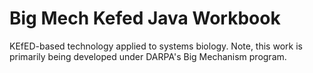 Big Mech Kefed Java Workbook
=====================

KEfED-based technology applied to systems biology. Note, this work is primarily being developed under DARPA's Big Mechanism program. 
